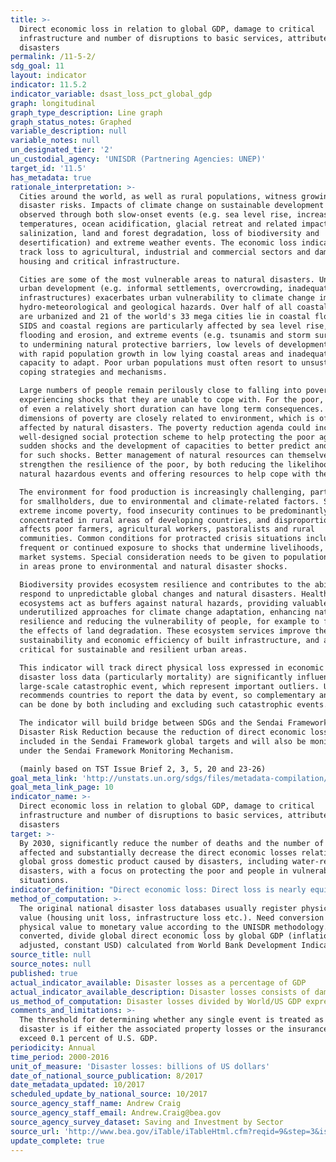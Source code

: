 ```yaml
---
title: >-
  Direct economic loss in relation to global GDP, damage to critical
  infrastructure and number of disruptions to basic services, attributed to
  disasters
permalink: /11-5-2/
sdg_goal: 11
layout: indicator
indicator: 11.5.2
indicator_variable: dsast_loss_pct_global_gdp
graph: longitudinal
graph_type_description: Line graph
graph_status_notes: Graphed
variable_description: null
variable_notes: null
un_designated_tier: '2'
un_custodial_agency: 'UNISDR (Partnering Agencies: UNEP)'
target_id: '11.5'
has_metadata: true
rationale_interpretation: >-
  Cities around the world, as well as rural populations, witness growing
  disaster risks. Impacts of climate change on sustainable development are
  observed through both slow-onset events (e.g. sea level rise, increasing
  temperatures, ocean acidification, glacial retreat and related impacts,
  salinization, land and forest degradation, loss of biodiversity and
  desertification) and extreme weather events. The economic loss indicator would
  track loss to agricultural, industrial and commercial sectors and damage to
  housing and critical infrastructure. 

  Cities are some of the most vulnerable areas to natural disasters. Unplanned
  urban development (e.g. informal settlements, overcrowding, inadequate
  infrastructures) exacerbates urban vulnerability to climate change impacts and
  hydro-meteorological and geological hazards. Over half of all coastal areas
  are urbanized and 21 of the world's 33 mega cities lie in coastal flood zones.
  SIDS and coastal regions are particularly affected by sea level rise, coastal
  flooding and erosion, and extreme events (e.g. tsunamis and storm surges) due
  to undermining natural protective barriers, low levels of development combined
  with rapid population growth in low lying coastal areas and inadequate
  capacity to adapt. Poor urban populations must often resort to unsustainable
  coping strategies and mechanisms. 

  Large numbers of people remain perilously close to falling into poverty,
  experiencing shocks that they are unable to cope with. For the poor, a shock
  of even a relatively short duration can have long term consequences. Several
  dimensions of poverty are closely related to environment, which is often
  affected by natural disasters. The poverty reduction agenda could include
  well-designed social protection scheme to help protecting the poor against
  sudden shocks and the development of capacities to better predict and prepare
  for such shocks. Better management of natural resources can themselves
  strengthen the resilience of the poor, by both reducing the likelihood of
  natural hazardous events and offering resources to help cope with them. 

  The environment for food production is increasingly challenging, particularly
  for smallholders, due to environmental and climate-related factors. Similar to
  extreme income poverty, food insecurity continues to be predominantly
  concentrated in rural areas of developing countries, and disproportionately
  affects poor farmers, agricultural workers, pastoralists and rural
  communities. Common conditions for protracted crisis situations include
  frequent or continued exposure to shocks that undermine livelihoods, food and
  market systems. Special consideration needs to be given to population living
  in areas prone to environmental and natural disaster shocks. 

  Biodiversity provides ecosystem resilience and contributes to the ability to
  respond to unpredictable global changes and natural disasters. Healthy
  ecosystems act as buffers against natural hazards, providing valuable yet
  underutilized approaches for climate change adaptation, enhancing natural
  resilience and reducing the vulnerability of people, for example to floods and
  the effects of land degradation. These ecosystem services improve the
  sustainability and economic efficiency of built infrastructure, and are
  critical for sustainable and resilient urban areas. 

  This indicator will track direct physical loss expressed in economic term. The
  disaster loss data (particularly mortality) are significantly influenced by
  large-scale catastrophic event, which represent important outliers. UNISDR
  recommends countries to report the data by event, so complementary analysis
  can be done by both including and excluding such catastrophic events. 

  The indicator will build bridge between SDGs and the Sendai Framework for
  Disaster Risk Reduction because the reduction of direct economic loss is
  included in the Sendai Framework global targets and will also be monitored
  under the Sendai Framework Monitoring Mechanism. 

  (mainly based on TST Issue Brief 2, 3, 5, 20 and 23-26)
goal_meta_link: 'http://unstats.un.org/sdgs/files/metadata-compilation/Metadata-Goal-11.pdf'
goal_meta_link_page: 10
indicator_name: >-
  Direct economic loss in relation to global GDP, damage to critical
  infrastructure and number of disruptions to basic services, attributed to
  disasters
target: >-
  By 2030, significantly reduce the number of deaths and the number of people
  affected and substantially decrease the direct economic losses relative to
  global gross domestic product caused by disasters, including water-related
  disasters, with a focus on protecting the poor and people in vulnerable
  situations.
indicator_definition: "Direct economic loss: Direct loss is nearly equivalent to physical damage. The monetary value of total or partial destruction of physical assets existing in the affected area. Examples include loss to physical assets such as damaged housings, factories and infrastructure. Direct losses usually happen during the event or within the first few hours after the event and are often assessed soon after the event to estimate recovery cost and claim insurance payments. These are tangible and relatively easy to measure. Direct Economic loss in this indicator framework consists of agriculture loss, damage to industrial and commercial facilities, damage to housings and critical infrastructures. \tWe limit the economic loss into direct economic loss, excluding indirect loss (e.g. loss due to interrupted production) and macro-economic loss. The reason is that there is not yet universally standardized methodology to measure indirect and macro-economic loss while direct loss data monitoring is relatively simpler and more standardized. Global gross domestic product: Summation of GDP of Countries. GDP definition according to the World Bank. Hazardous event: The occurrence of a natural or human-induced phenomenon in a particular place during a particular period of time due to the existence of a hazard. Hazard: A potentially damaging physical event, phenomenon or human activity that may cause the loss of life or injury, property damage, social and economic disruption or environmental degradation. UNISDR recommends setting NO threshold for recording hazardous event in order to monitor all hazardous events. Small-scale but frequent hazardous events that are not registered in international disaster loss databases account for an important share of damages and losses when they are combined, and often go unnoticed by the national and international community. These events, when accumulated, are often a source of poverty in developing countries but can be effectively addressed by well-designed policies. The scope of the Sendai Framework for Disaster Risk Reduction 2015-2030 is \"the risk of small-scale and large-scale, frequent and infrequent, sudden and slow-onset disasters, caused by natural or man-made hazards as well as relate environmental, technological and biological hazards and risks\". Regarding the inclusion of biological and environmental hazards in natural hazards category and whether and how to integrate man-made hazards, UNISDR will discuss the issue with WHO and other organizations (for example, WHO would be in a better position in terms of data, knowledge and relationship with Member States and other stakeholders to monitor biological events including epidemics. However, we generally do not expect biological disasters will cause physical damages to facilities. ). \tNote: Terminology will be discussed and finalized in the Open-ended Intergovernmental Working Group for Sendai Framework for Disaster Risk Reduction."
method_of_computation: >-
  The original national disaster loss databases usually register physical damage
  value (housing unit loss, infrastructure loss etc.). Need conversion from
  physical value to monetary value according to the UNISDR methodology. After
  converted, divide global direct economic loss by global GDP (inflation
  adjusted, constant USD) calculated from World Bank Development Indicators.
source_title: null
source_notes: null
published: true
actual_indicator_available: Disaster losses as a percentage of GDP
actual_indicator_available_description: Disaster losses consists of damage to fixed.
us_method_of_computation: Disaster losses divided by World/US GDP expressed as a percentage
comments_and_limitations: >-
  The threshold for determining whether any single event is treated as a
  disaster is if either the associated property losses or the insurance payouts
  exceed 0.1 percent of U.S. GDP.
periodicity: Annual
time_period: 2000-2016
unit_of_measure: 'Disaster losses: billions of US dollars'
date_of_national_source_publication: 8/2017
date_metadata_updated: 10/2017
scheduled_update_by_national_source: 10/2017
source_agency_staff_name: Andrew Craig
source_agency_staff_email: Andrew.Craig@bea.gov
source_agency_survey_dataset: Saving and Investment by Sector
source_url: 'http://www.bea.gov/iTable/iTableHtml.cfm?reqid=9&step=3&isuri=1&903=137'
update_complete: true
---
```

